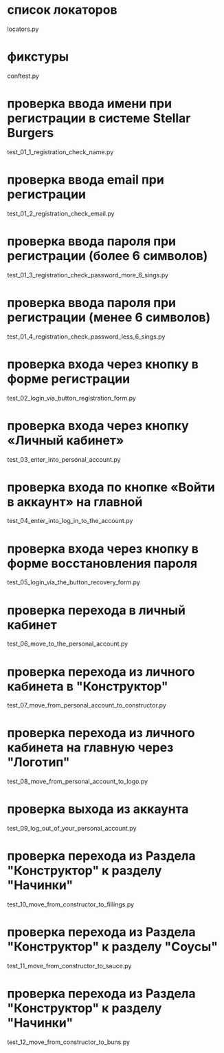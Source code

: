 # список локаторов
locators.py
# фикстуры
conftest.py

# проверка ввода имени при регистрации в системе Stellar Burgers
test_01_1_registration_check_name.py
# проверка ввода email при регистрации 
test_01_2_registration_check_email.py
# проверка ввода пароля при регистрации (более 6 символов)
test_01_3_registration_check_password_more_6_sings.py
# проверка ввода пароля при регистрации (менее 6 символов)
test_01_4_registration_check_password_less_6_sings.py

# проверка входа через кнопку в форме регистрации
test_02_login_via_button_registration_form.py

# проверка входа через кнопку «Личный кабинет» 
test_03_enter_into_personal_account.py 

# проверка входа по кнопке «Войти в аккаунт» на главной
test_04_enter_into_log_in_to_the_account.py

# проверка входа через кнопку в форме восстановления пароля
test_05_login_via_the_button_recovery_form.py

#  проверка перехода в личный кабинет
test_06_move_to_the_personal_account.py

#  проверка перехода из личного кабинета в "Конструктор"
test_07_move_from_personal_account_to_constructor.py

# проверка перехода из личного кабинета на главную через "Логотип"
test_08_move_from_personal_account_to_logo.py

#  проверка выхода из аккаунта
test_09_log_out_of_your_personal_account.py

#  проверка перехода из Раздела "Конструктор" к разделу "Начинки"
test_10_move_from_constructor_to_fillings.py

#  проверка перехода из Раздела "Конструктор" к разделу "Соусы"
test_11_move_from_constructor_to_sauce.py

#  проверка перехода из Раздела "Конструктор" к разделу "Начинки"
test_12_move_from_constructor_to_buns.py